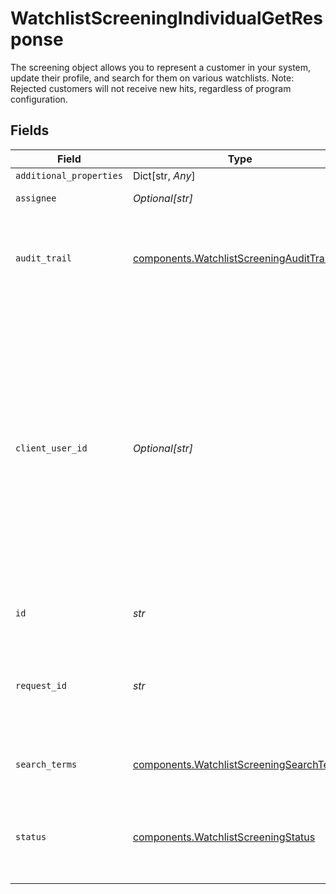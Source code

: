 # WatchlistScreeningIndividualGetResponse

The screening object allows you to represent a customer in your system, update their profile, and search for them on various watchlists. Note: Rejected customers will not receive new hits, regardless of program configuration.


## Fields

| Field                                                                                                                                                                                                                                                                                                                                                                                  | Type                                                                                                                                                                                                                                                                                                                                                                                   | Required                                                                                                                                                                                                                                                                                                                                                                               | Description                                                                                                                                                                                                                                                                                                                                                                            | Example                                                                                                                                                                                                                                                                                                                                                                                |
| -------------------------------------------------------------------------------------------------------------------------------------------------------------------------------------------------------------------------------------------------------------------------------------------------------------------------------------------------------------------------------------- | -------------------------------------------------------------------------------------------------------------------------------------------------------------------------------------------------------------------------------------------------------------------------------------------------------------------------------------------------------------------------------------- | -------------------------------------------------------------------------------------------------------------------------------------------------------------------------------------------------------------------------------------------------------------------------------------------------------------------------------------------------------------------------------------- | -------------------------------------------------------------------------------------------------------------------------------------------------------------------------------------------------------------------------------------------------------------------------------------------------------------------------------------------------------------------------------------- | -------------------------------------------------------------------------------------------------------------------------------------------------------------------------------------------------------------------------------------------------------------------------------------------------------------------------------------------------------------------------------------- |
| `additional_properties`                                                                                                                                                                                                                                                                                                                                                                | Dict[str, *Any*]                                                                                                                                                                                                                                                                                                                                                                       | :heavy_minus_sign:                                                                                                                                                                                                                                                                                                                                                                     | N/A                                                                                                                                                                                                                                                                                                                                                                                    |                                                                                                                                                                                                                                                                                                                                                                                        |
| `assignee`                                                                                                                                                                                                                                                                                                                                                                             | *Optional[str]*                                                                                                                                                                                                                                                                                                                                                                        | :heavy_check_mark:                                                                                                                                                                                                                                                                                                                                                                     | ID of the associated user.                                                                                                                                                                                                                                                                                                                                                             | 54350110fedcbaf01234ffee                                                                                                                                                                                                                                                                                                                                                               |
| `audit_trail`                                                                                                                                                                                                                                                                                                                                                                          | [components.WatchlistScreeningAuditTrail](../../models/shared/watchlistscreeningaudittrail.md)                                                                                                                                                                                                                                                                                         | :heavy_check_mark:                                                                                                                                                                                                                                                                                                                                                                     | Information about the last change made to the parent object specifying what caused the change as well as when it occurred.                                                                                                                                                                                                                                                             |                                                                                                                                                                                                                                                                                                                                                                                        |
| `client_user_id`                                                                                                                                                                                                                                                                                                                                                                       | *Optional[str]*                                                                                                                                                                                                                                                                                                                                                                        | :heavy_check_mark:                                                                                                                                                                                                                                                                                                                                                                     | A unique ID that identifies the end user in your system. This ID can also be used to associate user-specific data from other Plaid products. Financial Account Matching requires this field and the `/link/token/create` `client_user_id` to be consistent. Personally identifiable information, such as an email address or phone number, should not be used in the `client_user_id`. | your-db-id-3b24110                                                                                                                                                                                                                                                                                                                                                                     |
| `id`                                                                                                                                                                                                                                                                                                                                                                                   | *str*                                                                                                                                                                                                                                                                                                                                                                                  | :heavy_check_mark:                                                                                                                                                                                                                                                                                                                                                                     | ID of the associated screening.                                                                                                                                                                                                                                                                                                                                                        | scr_52xR9LKo77r1Np                                                                                                                                                                                                                                                                                                                                                                     |
| `request_id`                                                                                                                                                                                                                                                                                                                                                                           | *str*                                                                                                                                                                                                                                                                                                                                                                                  | :heavy_check_mark:                                                                                                                                                                                                                                                                                                                                                                     | A unique identifier for the request, which can be used for troubleshooting. This identifier, like all Plaid identifiers, is case sensitive.                                                                                                                                                                                                                                            |                                                                                                                                                                                                                                                                                                                                                                                        |
| `search_terms`                                                                                                                                                                                                                                                                                                                                                                         | [components.WatchlistScreeningSearchTerms](../../models/shared/watchlistscreeningsearchterms.md)                                                                                                                                                                                                                                                                                       | :heavy_check_mark:                                                                                                                                                                                                                                                                                                                                                                     | Search terms for creating an individual watchlist screening                                                                                                                                                                                                                                                                                                                            |                                                                                                                                                                                                                                                                                                                                                                                        |
| `status`                                                                                                                                                                                                                                                                                                                                                                               | [components.WatchlistScreeningStatus](../../models/shared/watchlistscreeningstatus.md)                                                                                                                                                                                                                                                                                                 | :heavy_check_mark:                                                                                                                                                                                                                                                                                                                                                                     | A status enum indicating whether a screening is still pending review, has been rejected, or has been cleared.                                                                                                                                                                                                                                                                          | cleared                                                                                                                                                                                                                                                                                                                                                                                |